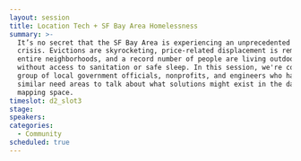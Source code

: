 ```yaml
---
layout: session
title: Location Tech + SF Bay Area Homelessness
summary: >-
  It’s no secret that the SF Bay Area is experiencing an unprecedented housing
  crisis. Evictions are skyrocketing, price-related displacement is remapping
  entire neighborhoods, and a record number of people are living outdoors
  without access to sanitation or safe sleep. In this session, we're convening a
  group of local government officials, nonprofits, and engineers who have mapped
  similar need areas to talk about what solutions might exist in the data and
  mapping space.
timeslot: d2_slot3
stage:
speakers:
categories:
  - Community
scheduled: true
---
```


